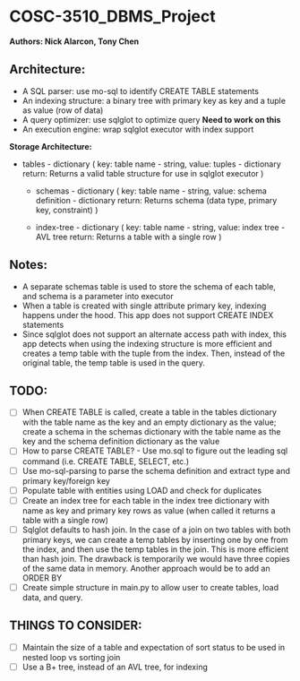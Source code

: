 # COSC-3510_DBMS_Project

**Authors: Nick Alarcon, Tony Chen**

## Architecture:

- A SQL parser: use mo-sql to identify CREATE TABLE statements
- An indexing structure: a binary tree with primary key as key and a tuple as value (row of data)
- A query optimizer: use sqlglot to optimize query **Need to work on this**
- An execution engine: wrap sqlglot executor with index support

**Storage Architecture:**

- tables - dictionary (
  key: table name - string, value: tuples - dictionary
  return: Returns a valid table structure for use in sqlglot executor
  )

  - schemas - dictionary (
  key: table name - string, value: schema definition - dictionary
  return: Returns schema (data type, primary key, constraint)
  )

  - index-tree - dictionary (
  key: table name - string, value: index tree - AVL tree
  return: Returns a table with a single row 
  ) 

## Notes:

- A separate schemas table is used to store the schema of each table, and schema is a parameter into executor
- When a table is created with single attribute primary key, indexing happens under the hood.
  This app does not support CREATE INDEX statements
- Since sqlglot does not support an alternate access path with index, this app detects when
  using the indexing structure is more efficient and creates a temp table with the tuple from the index. Then, instead of the original table, the temp table is used in the query.

## TODO:

- [ ] When CREATE TABLE is called, create a table in the tables dictionary with the table name as the key and an empty dictionary as the value; create a schema in the schemas dictionary with the table name as the key and the schema definition dictionary as the value
- [ ] How to parse CREATE TABLE? - Use mo.sql to figure out the leading sql command (i.e. CREATE TABLE, SELECT, etc.)
- [ ] Use mo-sql-parsing to parse the schema definition and extract type and primary key/foreign key
- [ ] Populate table with entities using LOAD and check for duplicates
- [ ] Create an index tree for each table in the index tree dictionary with name as key and primary key rows as value (when called it returns a table with a single row)
- [ ] Sqlglot defaults to hash join. In the case of a join on two tables with both primary keys, we can create a temp tables by inserting one by one from the index, and then use the temp tables in the join. This is more efficient than hash join. The drawback is temporarily we would have three copies of the same data in memory. Another approach would be to add an ORDER BY
- [ ] Create simple structure in main.py to allow user to create tables, load data, and query.

## THINGS TO CONSIDER:
- [ ] Maintain the size of a table and expectation of sort status to be used in nested loop vs sorting join
- [ ] Use a B+ tree, instead of an AVL tree, for indexing
